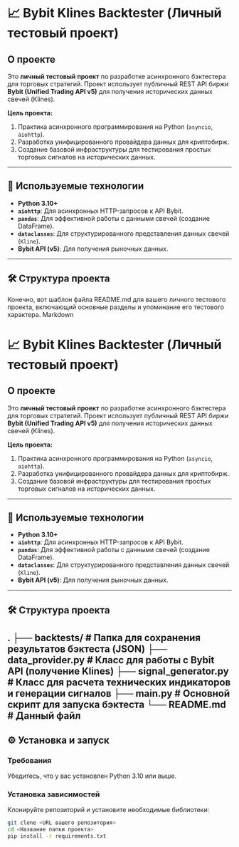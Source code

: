 # 📈 Bybit Klines Backtester (Личный тестовый проект)

## О проекте

Это **личный тестовый проект** по разработке асинхронного бэктестера для торговых стратегий. Проект использует публичный REST API биржи **Bybit (Unified Trading API v5)** для получения исторических данных свечей (Klines).

**Цель проекта:**
1.  Практика асинхронного программирования на Python (`asyncio`, `aiohttp`).
2.  Разработка унифицированного провайдера данных для криптобирж.
3.  Создание базовой инфраструктуры для тестирования простых торговых сигналов на исторических данных.

---

## 🚀 Используемые технологии

* **Python 3.10+**
* **`aiohttp`**: Для асинхронных HTTP-запросов к API Bybit.
* **`pandas`**: Для эффективной работы с данными свечей (создание DataFrame).
* **`dataclasses`**: Для структурированного представления данных свечей (`Kline`).
* **Bybit API (v5)**: Для получения рыночных данных.

---

## 🛠️ Структура проекта
Конечно, вот шаблон файла README.md для вашего личного тестового проекта, включающий основные разделы и упоминание его тестового характера.
Markdown

# 📈 Bybit Klines Backtester (Личный тестовый проект)

## О проекте

Это **личный тестовый проект** по разработке асинхронного бэктестера для торговых стратегий. Проект использует публичный REST API биржи **Bybit (Unified Trading API v5)** для получения исторических данных свечей (Klines).

**Цель проекта:**
1.  Практика асинхронного программирования на Python (`asyncio`, `aiohttp`).
2.  Разработка унифицированного провайдера данных для криптобирж.
3.  Создание базовой инфраструктуры для тестирования простых торговых сигналов на исторических данных.

---

## 🚀 Используемые технологии

* **Python 3.10+**
* **`aiohttp`**: Для асинхронных HTTP-запросов к API Bybit.
* **`pandas`**: Для эффективной работы с данными свечей (создание DataFrame).
* **`dataclasses`**: Для структурированного представления данных свечей (`Kline`).
* **Bybit API (v5)**: Для получения рыночных данных.

---

## 🛠️ Структура проекта

.
├── backtests/             # Папка для сохранения результатов бэктеста (JSON)
├── data_provider.py       # Класс для работы с Bybit API (получение Klines)
├── signal_generator.py    # Класс для расчета технических индикаторов и генерации сигналов
├── main.py                # Основной скрипт для запуска бэктеста
└── README.md              # Данный файл
---

## ⚙️ Установка и запуск

### Требования

Убедитесь, что у вас установлен Python 3.10 или выше.

### Установка зависимостей

Клонируйте репозиторий и установите необходимые библиотеки:

```bash
git clone <URL вашего репозитория>
cd <Название папки проекта>
pip install -r requirements.txt